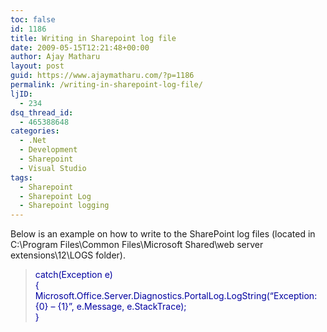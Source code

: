 ```yaml
---
toc: false
id: 1186
title: Writing in Sharepoint log file
date: 2009-05-15T12:21:48+00:00
author: Ajay Matharu
layout: post
guid: https://www.ajaymatharu.com/?p=1186
permalink: /writing-in-sharepoint-log-file/
ljID:
  - 234
dsq_thread_id:
  - 465388648
categories:
  - .Net
  - Development
  - Sharepoint
  - Visual Studio
tags:
  - Sharepoint
  - Sharepoint Log
  - Sharepoint logging
---
```

Below is an example on how to write to the SharePoint log files (located in C:\Program Files\Common Files\Microsoft Shared\web server extensions\12\LOGS folder).

> <span style="color: #0000a0;">catch(Exception e)<br /> {<br /> Microsoft.Office.Server.Diagnostics.PortalLog.LogString(&#8220;Exception: {0} &#8211; {1}&#8221;, e.Message, e.StackTrace);<br /> }</span>
